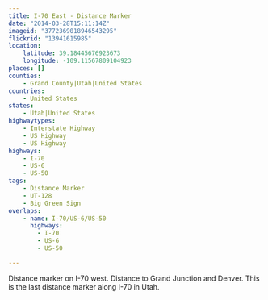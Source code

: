 ```yaml
---
title: I-70 East - Distance Marker
date: "2014-03-28T15:11:14Z"
imageid: "3772369018946543295"
flickrid: "13941615985"
location:
    latitude: 39.18445676923673
    longitude: -109.11567809104923
places: []
counties:
    - Grand County|Utah|United States
countries:
    - United States
states:
    - Utah|United States
highwaytypes:
    - Interstate Highway
    - US Highway
    - US Highway
highways:
    - I-70
    - US-6
    - US-50
tags:
    - Distance Marker
    - UT-128
    - Big Green Sign
overlaps:
    - name: I-70/US-6/US-50
      highways:
        - I-70
        - US-6
        - US-50

---
```

Distance marker on I-70 west.  Distance to Grand Junction and Denver.  This is the last distance  marker along I-70 in Utah.